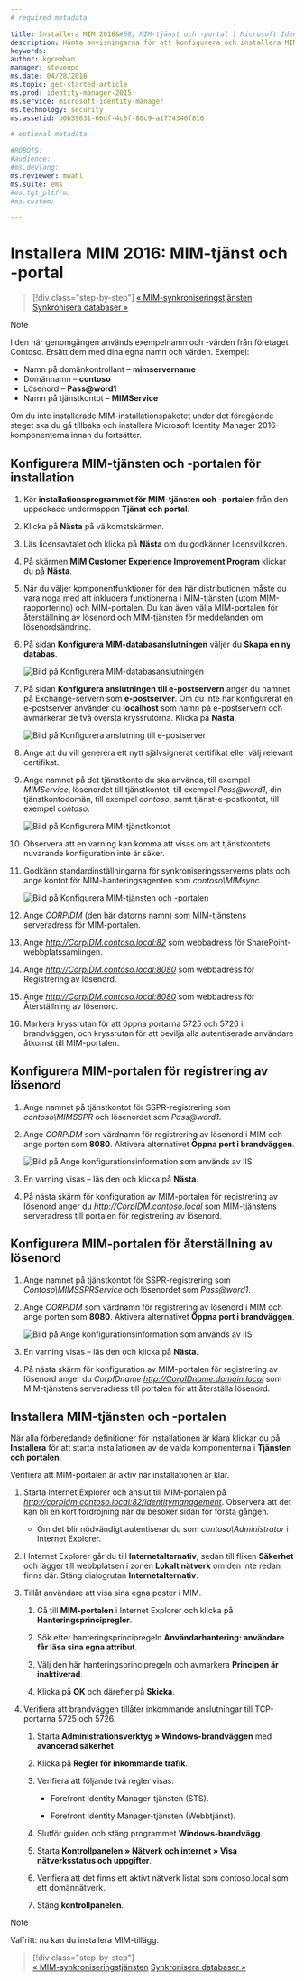 ```yaml
---
# required metadata

title: Installera MIM 2016&#58; MIM-tjänst och -portal | Microsoft Identity Manager
description: Hämta anvisningarna för att konfigurera och installera MIM-tjänsten och -portalen för Microsoft Identity Manager 2016
keywords:
author: kgremban
manager: stevenpo
ms.date: 04/28/2016
ms.topic: get-started-article
ms.prod: identity-manager-2015
ms.service: microsoft-identity-manager
ms.technology: security
ms.assetid: b0b39631-66df-4c5f-80c9-a1774346f816

# optional metadata

#ROBOTS:
#audience:
#ms.devlang:
ms.reviewer: mwahl
ms.suite: ems
#ms.tgt_pltfrm:
#ms.custom:

---
```


# Installera MIM 2016: MIM-tjänst och -portal

>[!div class="step-by-step"]
[« MIM-synkroniseringstjänsten](install-mim-sync.md)
[Synkronisera databaser »](install-mim-sync-ad-service.md)

> [!NOTE]
> I den här genomgången används exempelnamn och -värden från företaget Contoso. Ersätt dem med dina egna namn och värden. Exempel:
> - Namn på domänkontrollant – **mimservername**
> - Domännamn – **contoso**
> - Lösenord – **Pass@word1**
> - Namn på tjänstkontot – **MIMService**

Om du inte installerade MIM-installationspaketet under det föregående steget ska du gå tillbaka och installera Microsoft Identity Manager 2016-komponenterna innan du fortsätter.


## Konfigurera MIM-tjänsten och -portalen för installation

1. Kör **installationsprogrammet för MIM-tjänsten och -portalen** från den uppackade undermappen **Tjänst och portal**.

2. Klicka på **Nästa** på välkomstskärmen.

3. Läs licensavtalet och klicka på **Nästa** om du godkänner licensvillkoren.

4. På skärmen **MIM Customer Experience Improvement Program** klickar du på **Nästa**.

5. När du väljer komponentfunktioner för den här distributionen måste du vara noga med att inkludera funktionerna i MIM-tjänsten (utom MIM-rapportering) och MIM-portalen. Du kan även välja MIM-portalen för återställning av lösenord och MIM-tjänsten för meddelanden om lösenordsändring.

6. På sidan **Konfigurera MIM-databasanslutningen** väljer du **Skapa en ny databas**.

    ![Bild på Konfigurera MIM-databasanslutningen](media/MIM-Install10.png)

7. På sidan **Konfigurera anslutningen till e-postservern** anger du namnet på Exchange-servern som **e-postserver**. Om du inte har konfigurerat en e-postserver använder du **localhost** som namn på e-postservern och avmarkerar de två översta kryssrutorna. Klicka på **Nästa**.

    ![Bild på Konfigurera anslutning till e-postserver](media/MIM-Install11.png)

8. Ange att du vill generera ett nytt självsignerat certifikat eller välj relevant certifikat.

9. Ange namnet på det tjänstkonto du ska använda, till exempel *MIMService*, lösenordet till tjänstkontot, till exempel *Pass@word1*, din tjänstkontodomän, till exempel *contoso*, samt tjänst-e-postkontot, till exempel *contoso*.

    ![Bild på Konfigurera MIM-tjänstkontot](media/MIM-Install12.png)

10. Observera att en varning kan komma att visas om att tjänstkontots nuvarande konfiguration inte är säker.

11. Godkänn standardinställningarna för synkroniseringsserverns plats och ange kontot för MIM-hanteringsagenten som *contoso\MIMsync*.

    ![Bild på Konfigurera MIM-tjänsten och -portalen](media/MIM-Install13.png)

12. Ange *CORPIDM* (den här datorns namn) som MIM-tjänstens serveradress för MIM-portalen.

13. Ange *http://CorpIDM.contoso.local:82* som webbadress för SharePoint-webbplatssamlingen.

14. Ange *http://CorpIDM.contoso.local:8080* som webbadress för Registrering av lösenord.

15. Ange *http://CorpIDM.contoso.local:8080* som webbadress för Återställning av lösenord.

16. Markera kryssrutan för att öppna portarna 5725 och 5726 i brandväggen, och kryssrutan för att bevilja alla autentiserade användare åtkomst till MIM-portalen.

## Konfigurera MIM-portalen för registrering av lösenord

1.  Ange namnet på tjänstkontot för SSPR-registrering som *contoso\MIMSSPR* och lösenordet som *Pass@word1*.

2.  Ange *CORPIDM* som värdnamn för registrering av lösenord i MIM och ange porten som **8080**. Aktivera alternativet **Öppna port i brandväggen**.

    ![Bild på Ange konfigurationsinformation som används av IIS](media/MIM-Install14.png)

3.  En varning visas – läs den och klicka på **Nästa**.

4. På nästa skärm för konfiguration av MIM-portalen för registrering av lösenord anger du *http://CorpIDM.contoso.local* som MIM-tjänstens serveradress till portalen för registrering av lösenord.

## Konfigurera MIM-portalen för återställning av lösenord

1.  Ange namnet på tjänstkontot för SSPR-registrering som *Contoso\MIMSSPRService* och lösenordet som *Pass@word1*.

2.  Ange *CORPIDM* som värdnamn för registrering av lösenord i MIM och ange porten som **8080**. Aktivera alternativet **Öppna port i brandväggen**.

    ![Bild på Ange konfigurationsinformation som används av IIS](media/MIM-Install15.png)

3.  En varning visas – läs den och klicka på **Nästa**.

4. På nästa skärm för konfiguration av MIM-portalen för registrering av lösenord anger du *CorpIDname http://CorpIDname.domain.local* som MIM-tjänstens serveradress till portalen för att återställa lösenord.

## Installera MIM-tjänsten och -portalen

När alla förberedande definitioner för installationen är klara klickar du på **Installera** för att starta installationen av de valda komponenterna i **Tjänsten och portalen**.

Verifiera att MIM-portalen är aktiv när installationen är klar.

1. Starta Internet Explorer och anslut till MIM-portalen på  *http://corpidm.contoso.local:82/identitymanagement*. Observera att det kan bli en kort fördröjning när du besöker sidan för första gången.

    - Om det blir nödvändigt autentiserar du som *contoso\Administrator* i Internet Explorer.

2. I Internet Explorer går du till **Internetalternativ**, sedan till fliken **Säkerhet** och lägger till webbplatsen i zonen **Lokalt nätverk** om den inte redan finns där.  Stäng dialogrutan **Internetalternativ**.

3. Tillåt användare att visa sina egna poster i MIM.

    1.  Gå till **MIM-portalen** i Internet Explorer och klicka på **Hanteringsprincipregler**.

    2.  Sök efter hanteringsprincipregeln **Användarhantering: användare får läsa sina egna attribut**.

    3.  Välj den här hanteringsprincipregeln och avmarkera **Principen är inaktiverad**.

    4.  Klicka på **OK** och därefter på **Skicka**.

4.  Verifiera att brandväggen tillåter inkommande anslutningar till TCP-portarna 5725 och 5726.

    1.  Starta **Administrationsverktyg » Windows-brandväggen** med **avancerad säkerhet**.

    2.  Klicka på **Regler för inkommande trafik**.

    3.  Verifiera att följande två regler visas:

        -   Forefront Identity Manager-tjänsten (STS).

        -   Forefront Identity Manager-tjänsten (Webbtjänst).

    4.  Slutför guiden och stäng programmet **Windows-brandvägg**.

    5.  Starta **Kontrollpanelen » Nätverk och internet » Visa nätverksstatus och uppgifter**.

    6.  Verifiera att det finns ett aktivt nätverk listat som contoso.local som ett domännätverk.

    7.  Stäng **kontrollpanelen**.

> [!NOTE]
> Valfritt: nu kan du installera MIM-tillägg.

>[!div class="step-by-step"]  
[« MIM-synkroniseringstjänsten](install-mim-sync.md)
[Synkronisera databaser »](install-mim-sync-ad-service.md)


<!--HONumber=Apr16_HO4-->


